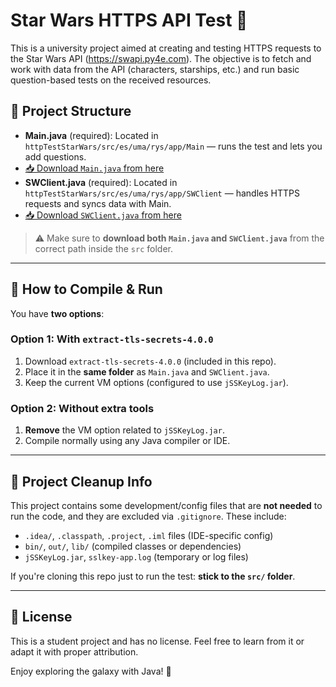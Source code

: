 # Star Wars HTTPS API Test 🚀

This is a university project aimed at creating and testing HTTPS requests to the Star Wars API (https://swapi.py4e.com). The objective is to fetch and work with data from the API (characters, starships, etc.) and run basic question-based tests on the received resources.

## 🧠 Project Structure

- **Main.java** (required): Located in `httpTestStarWars/src/es/uma/rys/app/Main` — runs the test and lets you add questions.
- [📥 Download `Main.java` from here](https://raw.githubusercontent.com/Soviji13/University-Projects/refs/heads/main/httpTestStarWars/src/es/uma/rys/app/Main.java)
- **SWClient.java** (required): Located in `httpTestStarWars/src/es/uma/rys/app/SWClient` — handles HTTPS requests and syncs data with Main.
- [📥 Download `SWClient.java` from here](https://raw.githubusercontent.com/Soviji13/University-Projects/refs/heads/main/httpTestStarWars/src/es/uma/rys/app/SWClient.java)

> ⚠️ Make sure to **download both `Main.java` and `SWClient.java`** from the correct path inside the `src` folder.

---

## 🔧 How to Compile & Run

You have **two options**:

### Option 1: With `extract-tls-secrets-4.0.0`
1. Download `extract-tls-secrets-4.0.0` (included in this repo).
2. Place it in the **same folder** as `Main.java` and `SWClient.java`.
3. Keep the current VM options (configured to use `jSSKeyLog.jar`).

### Option 2: Without extra tools
1. **Remove** the VM option related to `jSSKeyLog.jar`.
2. Compile normally using any Java compiler or IDE.

---

## 🧹 Project Cleanup Info
This project contains some development/config files that are **not needed** to run the code, and they are excluded via `.gitignore`. These include:

- `.idea/`, `.classpath`, `.project`, `.iml` files (IDE-specific config)
- `bin/`, `out/`, `lib/` (compiled classes or dependencies)
- `jSSKeyLog.jar`, `sslkey-app.log` (temporary or log files)

If you're cloning this repo just to run the test: **stick to the `src/` folder**.

---

## 📜 License
This is a student project and has no license. Feel free to learn from it or adapt it with proper attribution.

Enjoy exploring the galaxy with Java! 💫
